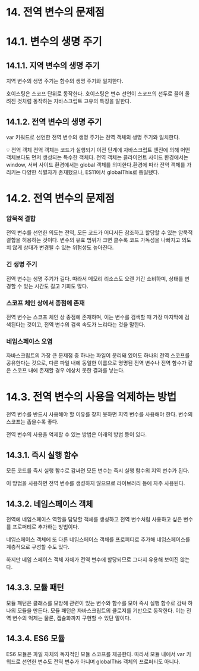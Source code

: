 # 14. 전역 변수의 문제점

# 14.1. 변수의 생명 주기

## 14.1.1. 지역 변수의 생명 주기

지역 변수의 생명 주기는 함수의 생명 주기와 일치한다.

호이스팅은 스코프 단위로 동작한다. 호이스팅은 변수 선언이 스코프의 선두로 끌어 올려진 것처럼 동작하는 자바스크립트 고유의 특징을 말한다.

## 14.1.2. 전역 변수의 생명 주기

var 키워드로 선언한 전역 변수의 생명 주기는 전역 객체의 생명 주기와 일치한다.

<aside>
💡 전역 객체
전역 객체는 코드가 실행되기 이전 단계에 자바스크립트 엔진에 의해 어떤 객체보다도 먼저 생성되는 특수한 객체다. 전역 객체는 클라이언트 사이드 환경에서는 window, 서버 사이드 환경에서는 global 객체를 의미한다.환경에 따라 전역 객체를 가리키는 다양한 식별자가 존재했으나, ES11에서 globalThis로 통일됐다.

</aside>

# 14.2. 전역 변수의 문제점

### 암묵적 결합

전역 변수를 선언한 의도는 전역, 모든 코드가 어디서든 참조하고 할당할 수 있는 암묵적 결합을 허용하는 것이다. 변수의 유효 범위가 크면 클수록 코드 가독성을 나빠지고 의도치 않게 상태가 변경될 수 있는 위험성도 높아진다.

### 긴 생명 주기

전역 변수는 생명 주기가 길다. 따라서 메모리 리소스도 오랜 기간 소비하며, 상태를 변경할 수 있는 시간도 길고 기회도 많다.

### 스코프 체인 상에서 종점에 존재

전역 변수는 스코프 체인 상 종점에 존재하며, 이는 변수를 검색할 때 가장 마지막에 검색된다는 것이고, 전역 변수의 검색 속도가 느리다는 것을 말한다.

### 네임스페이스 오염

자바스크립트의 가장 큰 문제점 중 하나는 파일이 분리돼 있어도 하나의 전역 스코프를 공유한다는 것으로, 다른 파일 내에 동일한 이름으로 명명된 전역 변수나 전역 함수가 같은 스코프 내에 존재할 경우 예상치 못한 결과를 낳는다.

# 14.3. 전역 변수의 사용을 억제하는 방법

전역 변수를 반드시 사용해야 할 이유를 찾지 못하면 지역 변수를 사용해야 한다. 변수의 스코프는 좁을수록 좋다.

전역 변수의 사용을 억제할 수 있는 방법은 아래의 방법 등이 있다.

## 14.3.1. 즉시 실행 함수

모든 코드를 즉시 실행 함수로 감싸면 모든 변수는 즉시 실행 함수의 지역 변수가 된다.

이 방법을 사용하면 전역 변수를 생성하지 않으므로 라이브러리 등에 자주 사용된다.

## 14.3.2. 네임스페이스 객체

전역에 네임스페이스 역할을 담당할 객체를 생성하고 전역 변수처럼 사용하고 싶은 변수를 프로퍼티로 추가하는 방법이다.

네임스페이스 객체에 또 다른 네임스페이스 객체를 프로퍼티로 추가해 네임스페이스를 계층적으로 구성할 수도 있다.

하지만 네임 스페이스 객체 자체가 전역 변수에 할당되므로 그다지 유용해 보이진 않는다.

## 14.3.3. 모듈 패턴

모듈 패턴은 클래스를 모방해 관련이 있는 변수와 함수를 모아 즉시 실행 함수로 감싸 하나의 모듈을 만든다. 모듈 패턴은 자바스크립트의 클로저를 기반으로 동작한다. 이는 전역 변수의 억제는 물론, 캡슐화까지 구현할 수 있단 말이다.

## 14.3.4. ES6 모듈

ES6 모듈은 파일 자체의 독자적인 모듈 스코프를 제공한다. 따라서 모듈 내에서 var 키워드로 선언한 변수도 전역 변수가 아니며 globalThis 객체의 프로퍼티도 아니다.